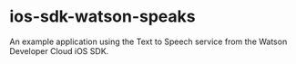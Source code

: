 # ios-sdk-watson-speaks
An example application using the Text to Speech service from the Watson Developer Cloud iOS SDK.
